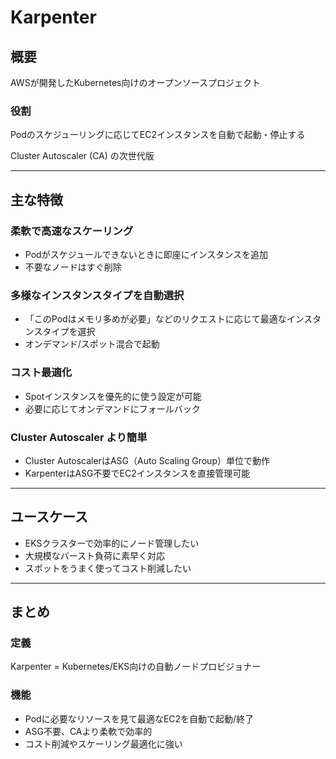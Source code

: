 # Karpenter

## 概要

AWSが開発したKubernetes向けのオープンソースプロジェクト

### 役割
Podのスケジューリングに応じてEC2インスタンスを自動で起動・停止する

Cluster Autoscaler (CA) の次世代版

---

## 主な特徴

### 柔軟で高速なスケーリング
- Podがスケジュールできないときに即座にインスタンスを追加
- 不要なノードはすぐ削除

### 多様なインスタンスタイプを自動選択
- 「このPodはメモリ多めが必要」などのリクエストに応じて最適なインスタンスタイプを選択
- オンデマンド/スポット混合で起動

### コスト最適化
- Spotインスタンスを優先的に使う設定が可能
- 必要に応じてオンデマンドにフォールバック

### Cluster Autoscaler より簡単
- Cluster AutoscalerはASG（Auto Scaling Group）単位で動作
- KarpenterはASG不要でEC2インスタンスを直接管理可能

---

## ユースケース

- EKSクラスターで効率的にノード管理したい
- 大規模なバースト負荷に素早く対応
- スポットをうまく使ってコスト削減したい

---

## まとめ

### 定義
Karpenter = Kubernetes/EKS向けの自動ノードプロビジョナー

### 機能
- Podに必要なリソースを見て最適なEC2を自動で起動/終了
- ASG不要、CAより柔軟で効率的
- コスト削減やスケーリング最適化に強い